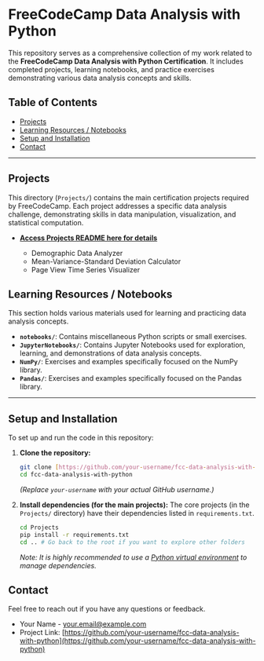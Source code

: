 # FreeCodeCamp Data Analysis with Python

This repository serves as a comprehensive collection of my work related to the **FreeCodeCamp Data Analysis with Python Certification**. It includes completed projects, learning notebooks, and practice exercises demonstrating various data analysis concepts and skills.

## Table of Contents

- [Projects](#projects)
- [Learning Resources / Notebooks](#learning-resources--notebooks)
- [Setup and Installation](#setup-and-installation)
- [Contact](#contact)

---

## Projects

This directory (`Projects/`) contains the main certification projects required by FreeCodeCamp. Each project addresses a specific data analysis challenge, demonstrating skills in data manipulation, visualization, and statistical computation.

* **[Access Projects README here for details](Projects/README.md)**

    * Demographic Data Analyzer
    * Mean-Variance-Standard Deviation Calculator
    * Page View Time Series Visualizer

## Learning Resources / Notebooks

This section holds various materials used for learning and practicing data analysis concepts.

* **`notebooks/`**: Contains miscellaneous Python scripts or small exercises.
* **`JupyterNotebooks/`**: Contains Jupyter Notebooks used for exploration, learning, and demonstrations of data analysis concepts.
* **`NumPy/`**: Exercises and examples specifically focused on the NumPy library.
* **`Pandas/`**: Exercises and examples specifically focused on the Pandas library.

---

## Setup and Installation

To set up and run the code in this repository:

1.  **Clone the repository:**
    ```bash
    git clone [https://github.com/your-username/fcc-data-analysis-with-python.git](https://github.com/your-username/fcc-data-analysis-with-python.git)
    cd fcc-data-analysis-with-python
    ```
    *(Replace `your-username` with your actual GitHub username.)*

2.  **Install dependencies (for the main projects):**
    The core projects (in the `Projects/` directory) have their dependencies listed in `requirements.txt`.
    ```bash
    cd Projects
    pip install -r requirements.txt
    cd .. # Go back to the root if you want to explore other folders
    ```
    *Note: It is highly recommended to use a [Python virtual environment](https://docs.python.org/3/library/venv.html) to manage dependencies.*

## Contact

Feel free to reach out if you have any questions or feedback.

* Your Name - [your.email@example.com](mailto:your.email@example.com)
* Project Link: [https://github.com/your-username/fcc-data-analysis-with-python](https://github.com/your-username/fcc-data-analysis-with-python)
